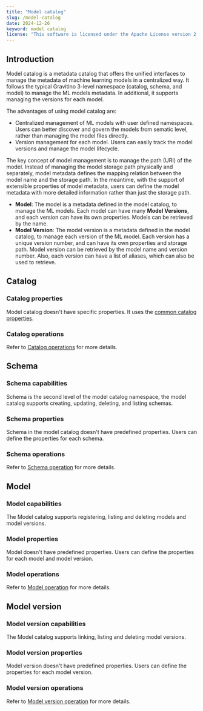 ```yaml
---
title: "Model catalog"
slug: /model-catalog
date: 2024-12-26
keyword: model catalog
license: "This software is licensed under the Apache License version 2."
---
```


## Introduction

Model catalog is a metadata catalog that offers the unified interfaces to manage the metadata of
machine learning models in a centralized way. It follows the typical Gravitino 3-level namespace
(catalog, schema, and model) to manage the ML models metadata. In additional, it supports
managing the versions for each model.

The advantages of using model catalog are:

* Centralized management of ML models with user defined namespaces. Users can better discover
  and govern the models from sematic level, rather than managing the model files directly.
* Version management for each model. Users can easily track the model versions and manage the
  model lifecycle.

The key concept of model management is to manage the path (URI) of the model. Instead of
managing the model storage path physically and separately, model metadata defines the mapping
relation between the model name and the storage path. In the meantime, with the support of
extensible properties of model metadata, users can define the model metadata with more detailed information
rather than just the storage path.

* **Model**: The model is a metadata defined in the model catalog, to manage the ML models. Each
  model can have many **Model Versions**, and each version can have its own properties. Models
  can be retrieved by the name.
* **Model Version**: The model version is a metadata defined in the model catalog, to manage each
  version of the ML model. Each version has a unique version number, and can have its own
  properties and storage path. Model version can be retrieved by the model name and version
  number. Also, each version can have a list of aliases, which can also be used to retrieve.

## Catalog

### Catalog properties

Model catalog doesn't have specific properties. It uses the [common catalog properties](./gravitino-server-config.md#apache-gravitino-catalog-properties-configuration).

### Catalog operations

Refer to [Catalog operations](./manage-model-metadata-using-gravitino.md#catalog-operations) for more details.

## Schema

### Schema capabilities

Schema is the second level of the model catalog namespace, the model catalog supports creating, updating, deleting, and listing schemas.

### Schema properties

Schema in the model catalog doesn't have predefined properties. Users can define the properties for each schema.

### Schema operations

Refer to [Schema operation](./manage-model-metadata-using-gravitino.md#schema-operations) for more details.

## Model

### Model capabilities

The Model catalog supports registering, listing and deleting models and model versions.

### Model properties

Model doesn't have predefined properties. Users can define the properties for each model and model version.

### Model operations

Refer to [Model operation](./manage-model-metadata-using-gravitino.md#model-operations) for more details.

## Model version

### Model version capabilities

The Model catalog supports linking, listing and deleting model versions.

### Model version properties

Model version doesn't have predefined properties. Users can define the properties for each model version.

### Model version operations

Refer to [Model version operation](./manage-model-metadata-using-gravitino.md#model-version-operations) for more details.

